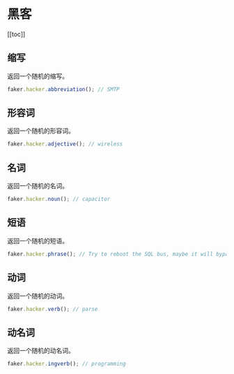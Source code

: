 # 黑客

[[toc]]

## 缩写

返回一个随机的缩写。

```js
faker.hacker.abbreviation(); // SMTP
```

## 形容词

返回一个随机的形容词。

```js
faker.hacker.adjective(); // wireless
```

## 名词

返回一个随机的名词。

```js
faker.hacker.noun(); // capacitor
```

## 短语

返回一个随机的短语。

```js
faker.hacker.phrase(); // Try to reboot the SQL bus, maybe it will bypass the virtual application!
```

## 动词

返回一个随机的动词。

```js
faker.hacker.verb(); // parse
```

## 动名词

返回一个随机的动名词。

```js
faker.hacker.ingverb(); // programming
```
